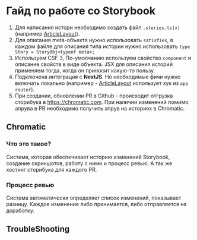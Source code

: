 # Гайд по работе со Storybook

1. Для написания истори необходимо создать файл `.stories.ts(x)` (например [ArticleLayout](../packages/ui/src/ArticleLayout/ArticleLayout.stories.ts)).
2. Для описания meta-объекта нужно использовать `satisfies`, в каждом файле для описания типа истории нужно использовать `type Story = StoryObj<typeof meta>;`
3. Используем CSF 3, По-умолчанию используем свойство `component` и описание свойств в виде объекта. JSX для описания историй применяем тогда, когда он приносит какую-то пользу.
4. Подключена интеграция с **NextJS**. Но необходимые фичи нужно включать локально (например - [ArticleLayout](../packages/ui/src/ArticleLayout/ArticleLayout.stories.ts) использует хук из `app router`).
5. При создании, обновлении PR в Github - происходит отгрузка сторибука в https://chromatic.com. При наличии изменений помимо апрува в PR необходимо получить апрув на историях в Сhromatic.

## Chromatic

### Что это такое?
Система, которая обеспечивает историю изменений Storybook, создание скриншотов, работу с ними и процесс ревью.
А так же хостинг сторибука для каждого PR.

### Процесс ревью
Система автоматически определяет список изменений, показывает разницу. Каждое изменение либо принимается, либо отправляется на доработку.


## TroubleShooting

